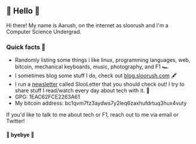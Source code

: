 ## :wave: Hello :wave:

<!-- <img src="https://i.giphy.com/media/dbtDDSvWErdf2/giphy.webp"></img> -->

Hi there! My name is Aarush, on the internet as sloorush and I'm a Computer Science Undergrad.

### Quick facts 🧩

- Randomly listing some things i like linux, programming languages, web, bitcoin, mechanical keyboards, music, photography, and F1 🏎️
- I sometimes blog some stuff I do, check out [blog.sloorush.com](https://blog.sloorush.com/) 🖋️
- I run a [newsletter](https://slooletter.sloorush.com) called SlooLetter that you should check out! I try to share stuff I read/watch every day about tech with it. 📰
- GPG: 1EAC62FCE2263A61
- My bitcoin address: bc1qvm7fz3aydws7y2leq6zaxhufdrtuq3hux4vuty

If you'd like to talk to me about tech or F1, reach out to me via email or Twitter!

#### :wave: byebye :wave:

